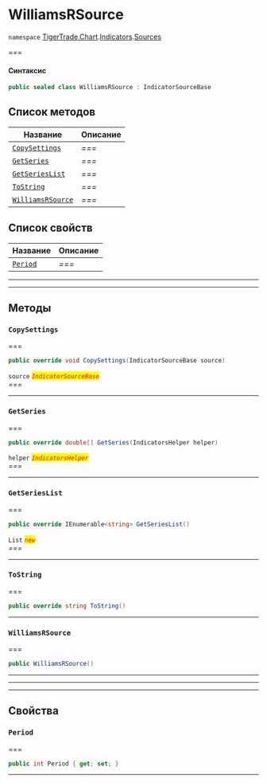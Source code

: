 # WilliamsRSource

`namespace` [TigerTrade.Chart](../../../../).[Indicators](../).[Sources](./)

\===

#### Синтаксис

```csharp
public sealed class WilliamsRSource : IndicatorSourceBase
```

## Список методов

| Название                                                          | Описание |
| ----------------------------------------------------------------- | -------- |
| [`CopySettings`](williamsrsource.cs.md#method-copysettings)       | _===_    |
| [`GetSeries`](williamsrsource.cs.md#method-getseries)             | _===_    |
| [`GetSeriesList`](williamsrsource.cs.md#method-getserieslist)     | _===_    |
| [`ToString`](williamsrsource.cs.md#method-tostring)               | _===_    |
| [`WilliamsRSource`](williamsrsource.cs.md#method-williamsrsource) | _===_    |

## Список свойств

| Название                                          | Описание |
| ------------------------------------------------- | -------- |
| [`Period`](williamsrsource.cs.md#property-period) | _===_    |

***

***

## Методы

### `CopySettings` <a href="#method-copysettings" id="method-copysettings"></a>

\===

```csharp
public override void CopySettings(IndicatorSourceBase source)
```

`source` _<mark style="color:red;">`IndicatorSourceBase`</mark>_\
_===_

***

### `GetSeries` <a href="#method-getseries" id="method-getseries"></a>

\===

```csharp
public override double[] GetSeries(IndicatorsHelper helper)
```

`helper` _<mark style="color:red;">`IndicatorsHelper`</mark>_\
_===_

***

### `GetSeriesList` <a href="#method-getserieslist" id="method-getserieslist"></a>

\===

```csharp
public override IEnumerable<string> GetSeriesList()
```

`List` _<mark style="color:red;">`new`</mark>_\
_===_

***

### `ToString` <a href="#method-tostring" id="method-tostring"></a>

\===

```csharp
public override string ToString()
```

***

### `WilliamsRSource` <a href="#method-williamsrsource" id="method-williamsrsource"></a>

\===

```csharp
public WilliamsRSource()
```

***

***

***

## Свойства

### `Period` <a href="#property-period" id="property-period"></a>

\===

```csharp
public int Period { get; set; }
```

***
